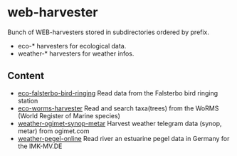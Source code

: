 # web-harvester

Bunch of WEB-harvesters stored in subdirectories ordered by prefix. 

* eco-* harvesters for ecological data.
* weather-* harvesters for weather infos.

## Content

* [eco-falsterbo-bird-ringing](./eco-falsterbo-bird-ringing) Read data from the Falsterbo bird ringing station
* [eco-worms-harvester](./eco-worms-harvester) Read and search taxa(trees) from the WoRMS (World Register of Marine species)
* [weather-ogimet-synop-metar](./weather-ogimet-synop-metar) Harvest weather telegram data (synop, metar) from ogimet.com
* [weather-pegel-online](./weather-pegel-online) Read river an estuarine pegel data in Germany for the IMK-MV.DE 


